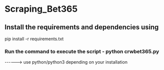 # Scraping_Bet365


## Install the requirements and dependencies using
pip install -r requirements.txt

### Run the command to execute the script - python crwbet365.py

------> use python/python3 depending on your installation
